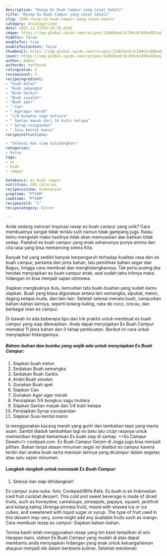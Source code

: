 ```yaml
---
description: "Resep Es Buah Campur yang Lezat Sekali"
title: "Resep Es Buah Campur yang Lezat Sekali"
slug: 1500-resep-es-buah-campur-yang-lezat-sekali
category: Uncategorized
date: 2022-12-21T03:32:55.810Z
image: https://img-global.cpcdn.com/recipes/11db5bedc3c294c6/680x482cq70/es-buah-campur-foto-resep-utama.jpg
hideToc: false
enableToc: true
enableTocContent: false
thumbnail: https://img-global.cpcdn.com/recipes/11db5bedc3c294c6/680x482cq70/es-buah-campur-foto-resep-utama.jpg
cover: https://img-global.cpcdn.com/recipes/11db5bedc3c294c6/680x482cq70/es-buah-campur-foto-resep-utama.jpg
author: Admin
authorAv: notfound
ratingvalue: 4
reviewcount: 3
recipeingredient:
- "buah melon"
- "Buah semangka"
- "Buah Garbis"
- "Buah siwalan"
- "Buah apel"
- " Cao"
- " Agaragar merah"
- "1/4 bungkus sagu mutiara"
- " Santan masak dari 14 butir kelapa"
- " Syrup cocopandan"
- " Susu kental manis"
recipeinstructions:

- "Selesai dan siap dihidangkan!"
categories:
- Resep
tags:
- es
- buah
- campur

katakunci: es buah campur 
nutrition: 285 calories
recipecuisine: Indonesian
preptime: "PT16M"
cooktime: "PT56M"
recipeyield: "1"
recipecategory: Dinner

---
```





Anda sedang mencari inspirasi resep es buah campur yang unik? Cara membuatnya sangat tidak terlalu sulit namun tidak gampang juga. Kalau keliru mengolah maka hasilnya tidak akan memuaskan dan bahkan tidak sedap. Padahal es buah campur yang enak seharusnya punya aroma dan cita rasa yang bisa memancing selera Kita.





Banyak hal yang sedikit banyak berpengaruh terhadap kualitas rasa dari es buah campur, pertama dari jenis bahan, lalu pemilihan bahan segar dan Bagus, hingga cara membuat dan menghidangkannya. Tak perlu pusing jika hendak menyiapkan es buah campur enak,      asal sudah tahu triknya maka hidangan ini bisa menjadi sajian istimewa.














Siapkan mangkuknya dulu, kemudian tata buah-buahan yang sudah kamu siapkan. Buah yang biasa digunakan antara lain semangka, alpukat, melon, daging kelapa muda, dan lain-lain. Setelah selesai menata buah, campurkan bahan-bahan lainnya, seperti kolang-kaling, nata de coco, cincau, dan berbagai isian es campur.






Di bawah ini ada beberapa tips dan trik praktis untuk membuat es buah campur yang siap dikreasikan. Anda dapat menyiapkan Es Buah Campur memakai 11 jenis bahan dan 0 tahap pembuatan. Berikut ini cara untuk menyiapkan hidangannya.

<!--inarticleads1-->

##### Bahan-bahan dan bumbu yang wajib ada untuk menyiapkan Es Buah Campur:

1. Siapkan buah melon
1. Sediakan Buah semangka
1. Sediakan Buah Garbis
1. Ambil Buah siwalan
1. Gunakan Buah apel
1. Siapkan  Cao
1. Gunakan  Agar-agar merah
1. Persiapkan 1/4 bungkus sagu mutiara
1. Siapkan  Santan masak dari 1/4 butir kelapa
1. Persiapkan  Syrup cocopandan
1. Siapkan  Susu kental manis


Ia menggunakan kacang merah yang gurih dan tambahan tape yang manis asam. Sambil diaduk tambahkan lagi es batu lalu cicipi rasanya untuk memastikan tingkat kemanisan Es buah siap di santap. &lt;&gt;Es Campur Dawet&lt;/&gt; cookpad.com. Es Buah Campur Gerjen di Jogja juga bisa menjadi pilihan. Bukan tanpa alasan minuman segar ini disebut es campur karena terdiri dari aneka buah serta manisan lainnya yang dicampur dalam segelas atau satu sajian minuman. 

<!--inarticleads2-->

##### Langkah-langkah untuk memasak Es Buah Campur:


1. Selesai dan siap dihidangkan!

Es campur suka-suka. foto: Cookpad/@Ifa Rafa. Es buah is an Indonesian iced fruit cocktail dessert. This cold and sweet beverage is made of diced fruits, such as honeydew, cantaloupe, pineapple, papaya, squash, jackfruit and kolang kaling (Arenga pinnata fruit), mixed with shaved ice or ice cubes, and sweetened with liquid sugar or syrup. The type of fruit used in this dessert may vary, some might add any available fruits such as mango. Cara membuat resep es campur: Siapkan bahan-bahan. 

Terima kasih telah menggunakan resep yang tim kami tampilkan di sini. Harapan kami, olahan Es Buah Campur yang mudah di atas dapat membantu anda menyiapkan hidangan yang enak untuk keluarga/teman ataupun menjadi ide dalam berbisnis kuliner. Selamat menikmati
